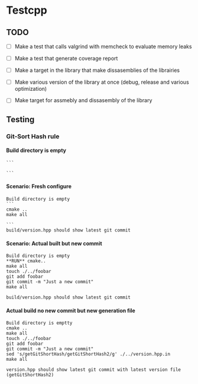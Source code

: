 # Testcpp

## TODO 
* [ ] Make a test that calls valgrind with memcheck to evaluate memory leaks 
* [ ] Make a test that generate coverage report 
* [ ] Make a target in the library that make dissasemblies of the librairies 
* [ ] Make various version of the library at once (debug, release and various optimization)
* [ ] Make target for assmebly and dissasembly of the library





## Testing
### Git-Sort Hash rule
#### Build directory is empty 
    ```
    
    ```

#### Scenario: Fresh configure 
    Build directory is empty 
    ```
    cmake ..
    make all
    
    ```
    build/version.hpp should show latest git commit 
    

#### Scenario: Actual built but new commit 
    Build directory is empty 
    **RUN** cmake.. 
    make all 
    touch ./../foobar
    git add foobar
    git commit -m "Just a new commit"
    make all
    
    build/version.hpp should show latest git commit 
    
#### Actual build no new commit but new generation file 
    Build directory is emptty 
    cmake ..
    make all 
    touch ./../foobar 
    git add foobar 
    git commit -m "Just a new commit"
    sed 's/getGitShortHash/getGitShortHash2/g' ./../version.hpp.in
    make all 
    
    version.hpp should show latest git commit with latest version file (getGitShortHash2)
